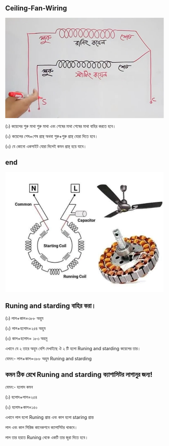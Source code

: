 ## Ceiling-Fan-Wiring


<!--[profile](./r.jpg)-->
<img src="r.jpg" width="600"/>

(১) কয়েলের শুরু মাথা শুরু মাথা এবং শেষের মাথা শেষের মাথা বাহির করতে হবে।

(২) কয়েলের শেষ+শেষ প্রান্থ অথবা শুরু+শুরু প্রান্থ যোরা দিতে হবে।

(৩) যে কোনো একসাইট যোরা দিলেই কমন প্রান্থ হয়ে যাবে।


## end

<!--[profile](./w.jpg)-->
<img src="w.jpg" width="600"/>

## Runing and starding বাহির করা।

(১) লাল+কাল=৩৮৮ অহুম

(২) লাল+হলোদ=২৫৪ অহুম

(৩) কাল+হলোদ= ১৮৩ অহমু

এখানে যে ২ তারে অহুম বেশি দেখাইছে ঐ ২ টি হলো Runing and starding কয়েলের তার।

যেমন:- লাল+কাল=৩৮৮ অহুম Runing and starding 

## কমন ঠিক রেখে Runing and starding ক্যাপাসিটর লাগানুর জন্য!

যেমন:- হলোদ কমন

(১) হলোদ+লাল=২৫৪

(২) হলোদ+কাল=১৫০

এখানে লাল হলো Runing প্রান্ত এবং কাল হলো staring প্রান্ত

লাল এবং কাল সিরিজ কানেকশনে ক্যাপাসিটর থাকবে।

লাল তার হয়তে Runing থেকে একটি তার জুরা দিতে হবে।


